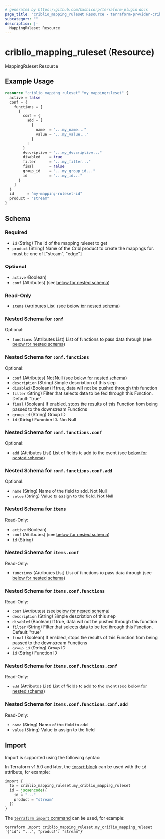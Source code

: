 ```yaml
---
# generated by https://github.com/hashicorp/terraform-plugin-docs
page_title: "criblio_mapping_ruleset Resource - terraform-provider-criblio"
subcategory: ""
description: |-
  MappingRuleset Resource
---
```


# criblio_mapping_ruleset (Resource)

MappingRuleset Resource

## Example Usage

```terraform
resource "criblio_mapping_ruleset" "my_mappingruleset" {
  active = false
  conf = {
    functions = [
      {
        conf = {
          add = [
            {
              name  = "...my_name..."
              value = "...my_value..."
            }
          ]
        }
        description = "...my_description..."
        disabled    = true
        filter      = "...my_filter..."
        final       = false
        group_id    = "...my_group_id..."
        id          = "...my_id..."
      }
    ]
  }
  id      = "my-mapping-ruleset-id"
  product = "stream"
}
```

<!-- schema generated by tfplugindocs -->
## Schema

### Required

- `id` (String) The id of the mapping ruleset to get
- `product` (String) Name of the Cribl product to create the mappings for. must be one of ["stream", "edge"]

### Optional

- `active` (Boolean)
- `conf` (Attributes) (see [below for nested schema](#nestedatt--conf))

### Read-Only

- `items` (Attributes List) (see [below for nested schema](#nestedatt--items))

<a id="nestedatt--conf"></a>
### Nested Schema for `conf`

Optional:

- `functions` (Attributes List) List of functions to pass data through (see [below for nested schema](#nestedatt--conf--functions))

<a id="nestedatt--conf--functions"></a>
### Nested Schema for `conf.functions`

Optional:

- `conf` (Attributes) Not Null (see [below for nested schema](#nestedatt--conf--functions--conf))
- `description` (String) Simple description of this step
- `disabled` (Boolean) If true, data will not be pushed through this function
- `filter` (String) Filter that selects data to be fed through this Function. Default: "true"
- `final` (Boolean) If enabled, stops the results of this Function from being passed to the downstream Functions
- `group_id` (String) Group ID
- `id` (String) Function ID. Not Null

<a id="nestedatt--conf--functions--conf"></a>
### Nested Schema for `conf.functions.conf`

Optional:

- `add` (Attributes List) List of fields to add to the event (see [below for nested schema](#nestedatt--conf--functions--conf--add))

<a id="nestedatt--conf--functions--conf--add"></a>
### Nested Schema for `conf.functions.conf.add`

Optional:

- `name` (String) Name of the field to add. Not Null
- `value` (String) Value to assign to the field. Not Null





<a id="nestedatt--items"></a>
### Nested Schema for `items`

Read-Only:

- `active` (Boolean)
- `conf` (Attributes) (see [below for nested schema](#nestedatt--items--conf))
- `id` (String)

<a id="nestedatt--items--conf"></a>
### Nested Schema for `items.conf`

Read-Only:

- `functions` (Attributes List) List of functions to pass data through (see [below for nested schema](#nestedatt--items--conf--functions))

<a id="nestedatt--items--conf--functions"></a>
### Nested Schema for `items.conf.functions`

Read-Only:

- `conf` (Attributes) (see [below for nested schema](#nestedatt--items--conf--functions--conf))
- `description` (String) Simple description of this step
- `disabled` (Boolean) If true, data will not be pushed through this function
- `filter` (String) Filter that selects data to be fed through this Function. Default: "true"
- `final` (Boolean) If enabled, stops the results of this Function from being passed to the downstream Functions
- `group_id` (String) Group ID
- `id` (String) Function ID

<a id="nestedatt--items--conf--functions--conf"></a>
### Nested Schema for `items.conf.functions.conf`

Read-Only:

- `add` (Attributes List) List of fields to add to the event (see [below for nested schema](#nestedatt--items--conf--functions--conf--add))

<a id="nestedatt--items--conf--functions--conf--add"></a>
### Nested Schema for `items.conf.functions.conf.add`

Read-Only:

- `name` (String) Name of the field to add
- `value` (String) Value to assign to the field

## Import

Import is supported using the following syntax:

In Terraform v1.5.0 and later, the [`import` block](https://developer.hashicorp.com/terraform/language/import) can be used with the `id` attribute, for example:

```terraform
import {
  to = criblio_mapping_ruleset.my_criblio_mapping_ruleset
  id = jsonencode({
    id = "..."
    product = "stream"
  })
}
```

The [`terraform import` command](https://developer.hashicorp.com/terraform/cli/commands/import) can be used, for example:

```shell
terraform import criblio_mapping_ruleset.my_criblio_mapping_ruleset '{"id": "...", "product": "stream"}'
```
